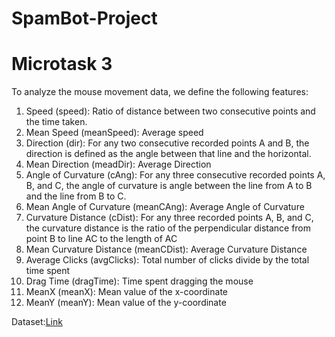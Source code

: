 # SpamBot-Project

# Microtask 3
To analyze the mouse movement data, we define the following features:

1. Speed (speed): Ratio of distance between two consecutive points and the time taken.
2. Mean Speed (meanSpeed): Average speed
3. Direction (dir): For any two consecutive recorded points A and B, the direction is defined as the angle between that line and the horizontal.
4. Mean Direction (meadDir): Average Direction
5. Angle of Curvature (cAng): For any three consecutive recorded points A, B, and C, the angle of curvature is angle between the line from A to B and the line from B to C.
6. Mean Angle of Curvature (meanCAng): Average Angle of Curvature
7. Curvature Distance (cDist): For any three recorded points A, B, and C, the curvature distance is the ratio of the perpendicular distance from point B to line AC to the length of AC
8. Mean Curvature Distance (meanCDist): Average Curvature Distance
9. Average Clicks (avgClicks): Total number of clicks divide by the total time spent
10. Drag Time (dragTime): Time spent dragging the mouse
11. MeanX (meanX): Mean value of the x-coordinate
12. MeanY (meanY): Mean value of the y-coordinate


Dataset:[Link](https://github.com/balabit/Mouse-Dynamics-Challenge/tree/master/training_files/user7)
